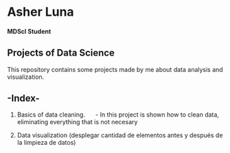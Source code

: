 # Asher Luna
#### MDScI Student

## Projects of Data Science
This repository contains some projects made by me about data analysis and visualization.

## -Index-
1. Basics of data cleaning.
$\quad$ \- In this project is shown how to clean data, eliminating everything that is not necesary
  
2. Data visualization (desplegar cantidad de elementos antes y después de la limpieza de datos)

